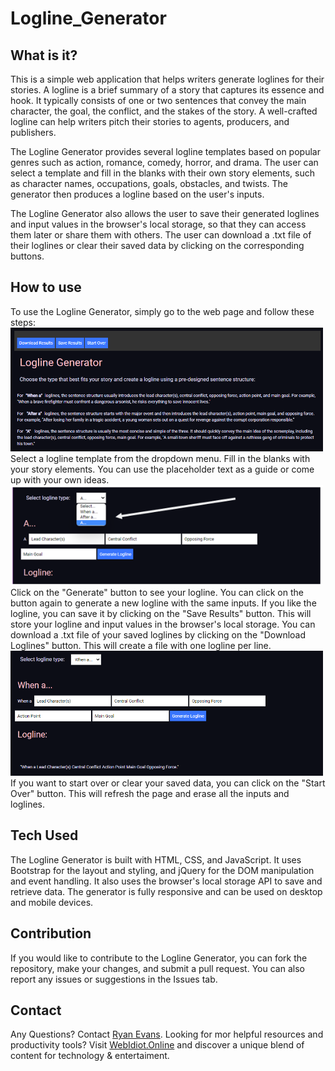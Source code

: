 # Logline_Generator

## What is it?
This is a simple web application that helps writers generate loglines for their stories. A logline is a brief summary of a story that captures its essence and hook. It typically consists of one or two sentences that convey the main character, the goal, the conflict, and the stakes of the story. A well-crafted logline can help writers pitch their stories to agents, producers, and publishers.

The Logline Generator provides several logline templates based on popular genres such as action, romance, comedy, horror, and drama. The user can select a template and fill in the blanks with their own story elements, such as character names, occupations, goals, obstacles, and twists. The generator then produces a logline based on the user's inputs.

The Logline Generator also allows the user to save their generated loglines and input values in the browser's local storage, so that they can access them later or share them with others. The user can download a .txt file of their loglines or clear their saved data by clicking on the corresponding buttons.

## How to use
To use the Logline Generator, simply go to the web page and follow these steps:
<img src="assets\imgs\LoglineGeneratorTop.png" width="500px">
Select a logline template from the dropdown menu.
Fill in the blanks with your story elements. You can use the placeholder text as a guide or come up with your own ideas.
<img src="assets\imgs\LGdropdown.png" width="500px">
Click on the "Generate" button to see your logline. You can click on the button again to generate a new logline with the same inputs.
If you like the logline, you can save it by clicking on the "Save Results" button. This will store your logline and input values in the browser's local storage.
You can download a .txt file of your saved loglines by clicking on the "Download Loglines" button. This will create a file with one logline per line.
<img src="assets\imgs\lga.png" width="500px">
If you want to start over or clear your saved data, you can click on the "Start Over" button. This will refresh the page and erase all the inputs and loglines.

## Tech Used
The Logline Generator is built with HTML, CSS, and JavaScript. It uses Bootstrap for the layout and styling, and jQuery for the DOM manipulation and event handling. It also uses the browser's local storage API to save and retrieve data. The generator is fully responsive and can be used on desktop and mobile devices.


## Contribution
If you would like to contribute to the Logline Generator, you can fork the repository, make your changes, and submit a pull request. You can also report any issues or suggestions in the Issues tab.


## Contact

Any Questions? Contact [Ryan Evans](ryanevans). Looking for mor helpful resources and productivity tools? Visit [WebIdiot.Online](https://www.webidiot.online) and discover a unique blend of content for technology & entertaiment.

